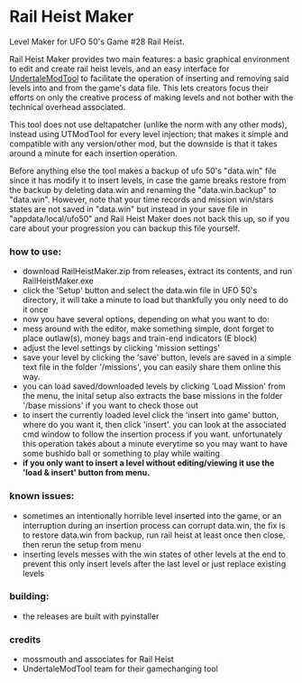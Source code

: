 # Rail Heist Maker
Level Maker for UFO 50's Game #28 Rail Heist.

Rail Heist Maker provides two main features: a basic graphical environment to edit and create rail heist levels, and an easy interface for [UndertaleModTool](https://github.com/UnderminersTeam/UndertaleModTool) to facilitate the operation of inserting and removing said levels into and from the game's data file. This lets creators focus their efforts on only the creative process of making levels and not bother with the technical overhead associated.

This tool does not use deltapatcher (unlike the norm with any other mods), instead using UTModTool for every level injection; that makes it simple and compatible with any version/other mod, but the downside is that it takes around a minute for each insertion operation.

Before anything else the tool makes a backup of ufo 50's "data.win" file since it has modify it to insert levels, in case the game breaks restore from the backup by deleting data.win and renaming the "data.win.backup" to "data.win". However, note that your time records and mission win/stars states are not saved in "data.win" but instead in your save file in "appdata/local/ufo50" and Rail Heist Maker does not back this up, so if you care about your progression you can backup this file yourself.

### how to use:
- download RailHeistMaker.zip from releases, extract its contents, and run RailHeistMaker.exe
- click the 'Setup' button and select the data.win file in UFO 50's directory, it will take a minute to load but thankfully you only need to do it once
- now you have several options, depending on what you want to do:
- mess around with the editor, make something simple, dont forget to place outlaw(s), money bags and train-end indicators (E block)
- adjust the level settings by clicking 'mission settings'
- save your level by clicking the 'save' button, levels are saved in a simple text file in the folder '/missions', you can easily share them online this way.
- you can load saved/downloaded levels by clicking 'Load Mission' from the menu, the inital setup also extracts the base missions in the folder '/base missions' if you want to check those out
- to insert the currently loaded level click the 'insert into game' button, where do you want it, then click 'insert'. you can look at the associated cmd window to follow the insertion process if you want. unfortunately this operation takes about a minute everytime so you may want to have some bushido ball or something to play while waiting
- **if you only want to insert a level without editing/viewing it use the 'load & insert' button from menu.**

### known issues:
- sometimes an intentionally horrible level inserted into the game, or an interruption during an insertion process can corrupt data.win, the fix is to restore data.win from backup, run rail heist at least once then close, then rerun the setup from menu
- inserting levels messes with the win states of other levels at the end to prevent this only insert levels after the last level or just replace existing levels
  
### building:
- the releases are built with pyinstaller 

### credits
- mossmouth and associates for Rail Heist 
- UndertaleModTool team for their gamechanging tool
 
